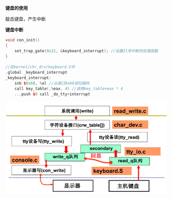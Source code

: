 **键盘的使用**

敲击键盘，产生中断



**键盘中断**

```c++
void con_init() 
{
    set_trap_gate(0x21, &keyboard_interrupt); //设置21号中断的处理函数
}

//在kernel/chr_drv/keyboard.S中
.global _keyboard_interrupt
_keyboard_interrupt:
	inb $0x60, %al //从端口0x60读扫描码
    call key_table(,%eax, 4) //调用key_table+eax * 4
    ...push $0 call _do_tty+interrupt
```

<img src="./images/文件视图2.png" style="zoom:80%;" />